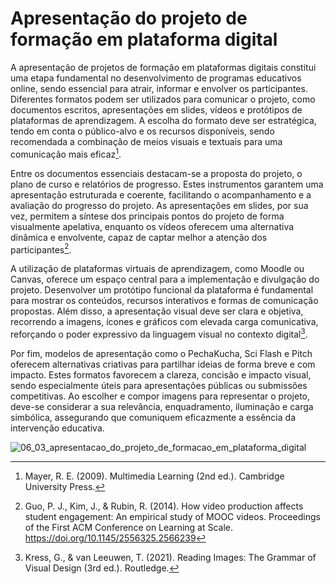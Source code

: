 # Apresentação do projeto de formação em plataforma digital

A apresentação de projetos de formação em plataformas digitais constitui uma etapa fundamental no desenvolvimento de programas educativos online, sendo essencial para atrair, informar e envolver os participantes. Diferentes formatos podem ser utilizados para comunicar o projeto, como documentos escritos, apresentações em slides, vídeos e protótipos de plataformas de aprendizagem. A escolha do formato deve ser estratégica, tendo em conta o público-alvo e os recursos disponíveis, sendo recomendada a combinação de meios visuais e textuais para uma comunicação mais eficaz[^1].

Entre os documentos essenciais destacam-se a proposta do projeto, o plano de curso e relatórios de progresso. Estes instrumentos garantem uma apresentação estruturada e coerente, facilitando o acompanhamento e a avaliação do progresso do projeto. As apresentações em slides, por sua vez, permitem a síntese dos principais pontos do projeto de forma visualmente apelativa, enquanto os vídeos oferecem uma alternativa dinâmica e envolvente, capaz de captar melhor a atenção dos participantes[^2].

A utilização de plataformas virtuais de aprendizagem, como Moodle ou Canvas, oferece um espaço central para a implementação e divulgação do projeto. Desenvolver um protótipo funcional da plataforma é fundamental para mostrar os conteúdos, recursos interativos e formas de comunicação propostas. Além disso, a apresentação visual deve ser clara e objetiva, recorrendo a imagens, ícones e gráficos com elevada carga comunicativa, reforçando o poder expressivo da linguagem visual no contexto digital[^3].

Por fim, modelos de apresentação como o PechaKucha, Sci Flash e Pitch oferecem alternativas criativas para partilhar ideias de forma breve e com impacto. Estes formatos favorecem a clareza, concisão e impacto visual, sendo especialmente úteis para apresentações públicas ou submissões competitivas. Ao escolher e compor imagens para representar o projeto, deve-se considerar a sua relevância, enquadramento, iluminação e carga simbólica, assegurando que comuniquem eficazmente a essência da intervenção educativa.

![06_03_apresentacao_do_projeto_de_formacao_em_plataforma_digital](figures/06_03_apresentacao_do_projeto_de_formacao_em_plataforma_digital.svg)

[^1]: Mayer, R. E. (2009). Multimedia Learning (2nd ed.). Cambridge University Press.
[^2]: Guo, P. J., Kim, J., & Rubin, R. (2014). How video production affects student engagement: An empirical study of MOOC videos. Proceedings of the First ACM Conference on Learning at Scale. https://doi.org/10.1145/2556325.2566239
[^3]: Kress, G., & van Leeuwen, T. (2021). Reading Images: The Grammar of Visual Design (3rd ed.). Routledge.
